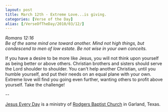 ```yaml
---
layout: post
title: March 12th - Extreme Love...is giving.
categories: [Verse of the Day]
alias: [/VerseOfTheDay/2010/03/12/]
---
```


_Romans 12:16  
Be of the same mind one toward another. Mind not high things, but
condescend to men of low estate. Be not wise in your own conceits._

If you have a desire to be more like Jesus, you will not think upon
yourself as being better or above others. Christian brothers and
sisters should serve the Lord shoulder to shoulder. You can't help
another Christian, until you humble yourself, and put their needs on
an equal plane with your own. Extreme love will find you going even
further, wanting others to profit above yourself. Take the
challenge!

 --

<a href=http://jesuseveryday.net>Jesus Every Day</a> is a ministry of <a href=http://rodgersbaptist.net>Rodgers Baptist Church</a> in Garland, Texas.

